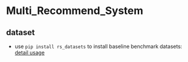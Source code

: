 # Multi_Recommend_System

## dataset

- use `pip install rs_datasets` to install baseline benchmark datasets: [detail usage](https://darel13712.github.io/rs_datasets/) 
